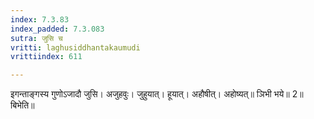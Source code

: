 ```yaml
---
index: 7.3.83
index_padded: 7.3.083
sutra: जुसि च
vritti: laghusiddhantakaumudi
vrittiindex: 611

---
```

इगन्ताङ्गस्य गुणोऽजादौ जुसि। अजुहवुः। जुहुयात्। हूयात्। अहौषीत्। अहोष्यत्॥ ञिभी भये॥ 2॥ बिभेति॥